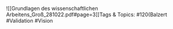 
![[Grundlagen des wissenschaftlichen Arbeitens_Groß_281022.pdf#page=3]]Tags & Topics:
   #120(Balzert
   #Validation
   #Vision